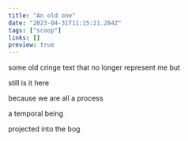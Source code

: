```yaml
---
title: "An old one"
date: "2023-04-31T11:15:21.284Z"
tags: ["scoop"]
links: []
preview: true
---
```


some old cringe text that no longer represent me but 

still is it here

because we are all a process

a temporal being

projected into the bog
